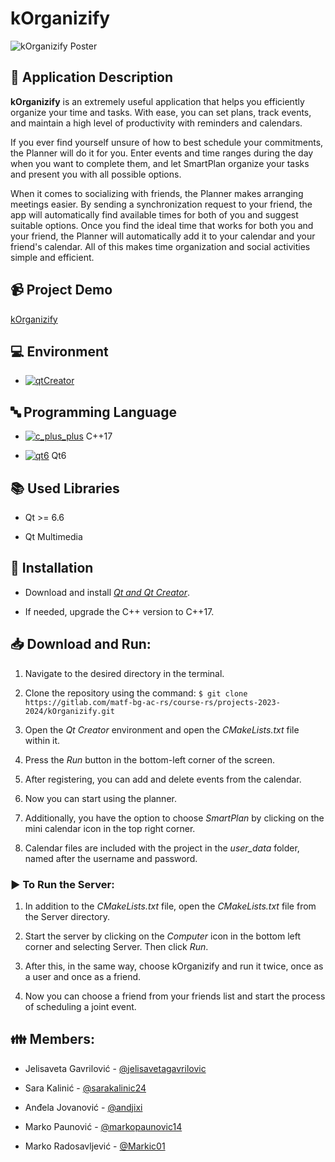 # kOrganizify

![kOrganizify Poster](kOrganizify/resources/images/kOrganizifyPoster.png)

## :memo: Application Description
**kOrganizify** is an extremely useful application that helps you efficiently organize your time and tasks. With ease, you can set plans, track events, and maintain a high level of productivity with reminders and calendars.

If you ever find yourself unsure of how to best schedule your commitments, the Planner will do it for you. Enter events and time ranges during the day when you want to complete them, and let SmartPlan organize your tasks and present you with all possible options.

When it comes to socializing with friends, the Planner makes arranging meetings easier. By sending a synchronization request to your friend, the app will automatically find available times for both of you and suggest suitable options. Once you find the ideal time that works for both you and your friend, the Planner will automatically add it to your calendar and your friend's calendar. All of this makes time organization and social activities simple and efficient.

## :video_camera: Project Demo

[kOrganizify](https://www.youtube.com/watch?v=osjZg6V7cFo)

## :computer: Environment

- [![qtCreator](https://img.shields.io/badge/IDE-Qt_Creator-olivia)](https://www.qt.io/download)

## :abc: Programming Language

- [![c_plus_plus](https://img.shields.io/badge/Language-C%2B%2B-red)](https://www.cplusplus.com/) C++17

- [![qt6](https://img.shields.io/badge/Framework-Qt6-blue)](https://doc.qt.io/qt-6/) Qt6

## :books: Used Libraries

- Qt >= 6.6

- Qt Multimedia

## :wrench: Installation

- Download and install [*Qt and Qt Creator*](https://www.qt.io/download).

- If needed, upgrade the C++ version to C++17.

## :inbox_tray: Download and Run:

1. Navigate to the desired directory in the terminal.

2. Clone the repository using the command: `$ git clone https://gitlab.com/matf-bg-ac-rs/course-rs/projects-2023-2024/kOrganizify.git`

3. Open the *Qt Creator* environment and open the *CMakeLists.txt* file within it.

4. Press the *Run* button in the bottom-left corner of the screen.

5. After registering, you can add and delete events from the calendar.

6. Now you can start using the planner.

7. Additionally, you have the option to choose *SmartPlan* by clicking on the mini calendar icon in the top right corner.

8. Calendar files are included with the project in the *user_data* folder, named after the username and password.

### :arrow_forward: To Run the Server:

1. In addition to the *CMakeLists.txt* file, open the *CMakeLists.txt* file from the Server directory.

2. Start the server by clicking on the *Computer* icon in the bottom left corner and selecting Server. Then click *Run*.

3. After this, in the same way, choose kOrganizify and run it twice, once as a user and once as a friend.

4. Now you can choose a friend from your friends list and start the process of scheduling a joint event.

## :family: Members:

- Jelisaveta Gavrilović  - [@jelisavetagavrilovic](https://github.com/jelisavetagavrilovic)
  
- Sara Kalinić           - [@sarakalinic24](https://github.com/sarakalinic24)
  
- Anđela Jovanović       - [@andjixi](https://github.com/andjixi)
    
- Marko Paunović         - [@markopaunovic14](https://github.com/markopaunovic14)
    
- Marko Radosavljević    - [@Markic01](https://github.com/Markic01)
